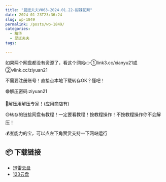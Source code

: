 ```yaml
---
title: "昆廷夫夫V063-2024.01.22-甜辣花絮"
date: 2024-01-23T23:36:24
slug: wp-1849
permalink: /posts/wp-1849/
categories:
  - 精华
  - 昆廷夫夫
tags:

---
```


如果两个网盘都没有资源了，看这个网站👉①link3.cc/xianyu21或②vlink.cc/ziyuan21

不需要注册账号！直接点本地下载转存OK？懂吧！

🟢解压密码:ziyuan21

🔵解压用解压专家！(应用商店有)

🟡转存的链接网盘有教程！一定要看教程！按教程操作！不按教程操作你不会解压！

💰🈶能力的宝，可以点左下角赞赏支持一下网站运行

## 📦 下载链接
- [迅雷云盘](https://blziyuan21.com/pay-download/1849?key=686e090e1b&down_id=0)
- [123云盘](https://blziyuan21.com/pay-download/1849?key=686e090e1b&down_id=1)

